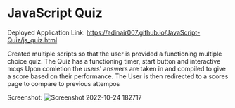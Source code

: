# JavaScript Quiz

Deployed Application Link: https://adinair007.github.io/JavaScript-Quiz/js_quiz.html

Created multiple scripts so that the user is provided a functioning multiple choice quiz.
The Quiz has a functioning timer, start button and interactive mcqs
Upon comletion the users' answers are taken in and compiled to give a score based on their performance.
The User is then redirected to a scores page to compare to previous attempos



Screenshot:
![Screenshot 2022-10-24 182717](https://user-images.githubusercontent.com/112667543/197649104-d583c1c7-503a-4201-8474-94abfd2751f9.png)
